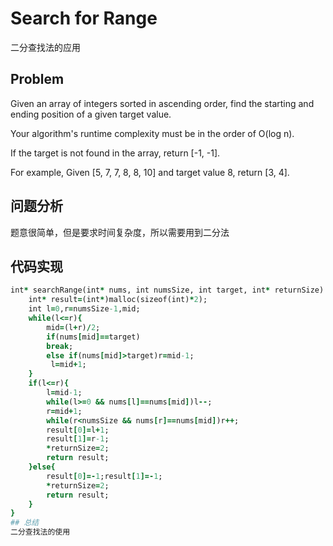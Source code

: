 # Search for Range
二分查找法的应用
## Problem
Given an array of integers sorted in ascending order, find the starting and ending position of a given target value.

Your algorithm's runtime complexity must be in the order of O(log n).

If the target is not found in the array, return [-1, -1].

For example,
Given [5, 7, 7, 8, 8, 10] and target value 8,
return [3, 4].
## 问题分析
题意很简单，但是要求时间复杂度，所以需要用到二分法
## 代码实现
```ruby
int* searchRange(int* nums, int numsSize, int target, int* returnSize) {  
    int* result=(int*)malloc(sizeof(int)*2);  
    int l=0,r=numsSize-1,mid;  
    while(l<=r){  
        mid=(l+r)/2;  
        if(nums[mid]==target)
        break;  
        else if(nums[mid]>target)r=mid-1;  
         l=mid+1;  
    }  
    if(l<=r){  
        l=mid-1;  
        while(l>=0 && nums[l]==nums[mid])l--;  
        r=mid+1;  
        while(r<numsSize && nums[r]==nums[mid])r++;  
        result[0]=l+1;
        result[1]=r-1;  
        *returnSize=2;  
        return result;  
    }else{  
        result[0]=-1;result[1]=-1;  
        *returnSize=2;  
        return result;  
    }  
}
## 总结
二分查找法的使用
